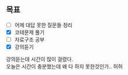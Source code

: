 ## 목표

- [ ] 어제 대답 못한 질문들 정리
- [x] 코테문제 풀기
- [ ] 자료구조 공부
- [x] 강의듣기

강의듣는데 시간이 많이 걸렸다.</br>
오늘은 시간이 충분했는데 왜 다 하지 못한것인가.. 허허

